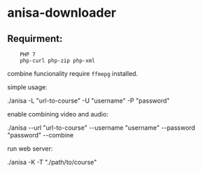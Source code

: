 # anisa-downloader

Requirment:
-------------------

```
    PHP 7
    php-curl php-zip php-xml
```

combine funcionality require `ffmepg` installed.

simple usage:

./anisa -L "url-to-course" -U "username" -P "password"


enable combining video and audio:

./anisa --url "url-to-course" --username "username" --password "password" --combine



run web server:

./anisa -K -T "./path/to/course"
